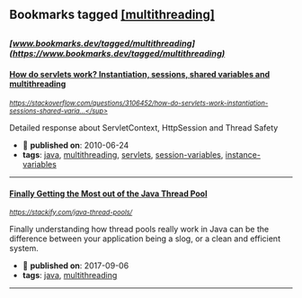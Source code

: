 ## Bookmarks tagged [[multithreading]](https://www.bookmarks.dev/search?q=[multithreading])

_<sup><sup>[www.bookmarks.dev/tagged/multithreading](https://www.bookmarks.dev/tagged/multithreading)</sup></sup>_
---
#### [How do servlets work? Instantiation, sessions, shared variables and multithreading](https://stackoverflow.com/questions/3106452/how-do-servlets-work-instantiation-sessions-shared-variables-and-multithreadi)
_<sup>https://stackoverflow.com/questions/3106452/how-do-servlets-work-instantiation-sessions-shared-varia...</sup>_

Detailed response about ServletContext, HttpSession and Thread Safety
* :calendar: **published on**: 2010-06-24
* **tags**: [java](../tagged/java.md), [multithreading](../tagged/multithreading.md), [servlets](../tagged/servlets.md), [session-variables](../tagged/session-variables.md), [instance-variables](../tagged/instance-variables.md)
---
#### [Finally Getting the Most out of the Java Thread Pool](https://stackify.com/java-thread-pools/)
_<sup>https://stackify.com/java-thread-pools/</sup>_

Finally understanding how thread pools really work in Java can be the difference between your application being a slog, or a clean and efficient system.
* :calendar: **published on**: 2017-09-06
* **tags**: [java](../tagged/java.md), [multithreading](../tagged/multithreading.md)
---
